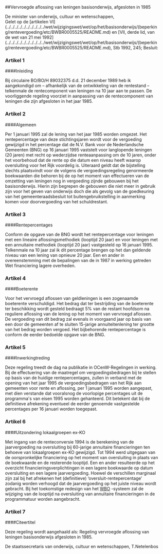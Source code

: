 <meta http-equiv='Content-Type' content='text/html; charset=utf-8' />

##Vervroegde aflossing van leningen basisonderwijs, afgesloten in 1985

De minister van onderwijs, cultuur en wetenschappen,  
Gelet op de [artikelen VI](../../../../../../../../../../wet/wijzigingswet/wet/op/het/basisonderwijs/(beperking/rentevergoeding/etc/BWBR0005525/README.md) en [VII, derde lid, van de wet van 21 mei 1992](../../../../../../../../../../wet/wijzigingswet/wet/op/het/basisonderwijs/(beperking/rentevergoeding/etc/BWBR0005525/README.md), Stb 1992, 245;
Besluit:    

### Artikel  1  

####Inleiding

Bij circulaire BO/BO/H 89032375 d.d. 21 december 1989 heb ik aangekondigd om – afhankelijk van de ontwikkeling van de rentestand – telkenmale de rentecomponent van leningen na 10 jaar aan te passen. De voorliggende regeling voorziet in aanpassing van de rentecomponent van leningen die zijn afgesloten in het jaar 1985.  

### Artikel  2  

####Algemeen

Per 1 januari 1995 zal de lening van het jaar 1985 worden omgezet. Het rentepercentage van deze stichtingsjaren wordt voor de vergoeding gewijzigd in het percentage dat de N.V. Bank voor de Nederlandsche Gemeenten (BNG) op 16 januari 1995 vaststelt voor langlopende leningen (20 jaren) met recht op wederzijdse renteaanpassing om de 10 jaren, onder het voorbehoud dat de rente op die datum een niveau heeft waarop oversluiting voor het Rijk voordelig is. Uiteraard geldt dat de bijstelling slechts plaatsvindt voor de volgens de vergoedingsregeling genormeerde boekwaarden die behoren bij de op het moment van effectueren van de omzetting van leningen nog in vergoeding zijnde gebouwen bij het basisonderwijs. Hierin zijn begrepen de gebouwen die niet meer in gebruik zijn voor het geven van onderwijs doch die als gevolg van de goedkeuring van het gemeenteraadsbesluit tot buitengebruikstelling in aanmerking komen voor doorvergoeding van het schuldrestant.  

### Artikel  3  

####Rentepercentages

Conform de opgave van de BNG wordt het rentepercentage voor leningen met een lineaire aflossingsmethodiek (looptijd 20 jaar) en voor leningen met een annuitaire methodiek (looptijd 20 jaar) vastgesteld op 16 januari 1995. Telkenmale na 10 jaar zal ik dit percentage brengen op het dan geldende niveau van een lening van opnieuw 20 jaar. Een en ander in overeenstemming met de bepalingen van de in 1987 in werking getreden Wet financiering lagere overheden.  

### Artikel  4  

####Boeterente

Voor het vervroegd aflossen van geldleningen is een zogenaamde boeterente verschuldigd. Het bedrag dat ter bestrijding van de boeterente ter beschikking wordt gesteld bedraagt 5% van de restant hoofdsom na reguliere aflossing van de lening op het moment van vervroegd aflossen. De vergoeding van dit bedrag zal evenals in voorgaand jaar op basis van een door de gemeenten af te sluiten 15-jarige annuiteitenlening ter grootte van het bedrag worden vergoed. Het bijbehorende rentepercentage is conform de eerder bedoelde opgave van de BNG.  

### Artikel  5  

####Inwerkingtreding

Deze regeling treedt de dag na publikatie in OCenW-Regelingen in werking. Bij de effectuering van de maatregel om vergoedingsbedragen bij te stellen op basis van de huidige rentepercentages, zullen in verband met de opening van het jaar 1995 de vergoedingsbedragen van het Rijk aan gemeenten voor rente en aflossing, per 1 januari 1995 worden aangepast, met dien verstande dat vooralsnog de voorlopige percentages uit de programma's van eisen 1995 worden gehanteerd. Dit betekent dat bij de definitieve afrekening eventueel de eerder genoemde vastgestelde percentages per 16 januari worden toegepast.  

### Artikel  6  

####Uitzondering lokaalgroepen ex-KO

Met ingang van de renteconversie 1994 is de berekening van de jaarvergoeding na oversluiting bij 60-jarige annuitaire financieringen ten behoeve van lokaalgroepen ex-KO gewijzigd. Tot 1994 werd uitgegaan van de oorspronkelijke financiering op het moment van oversluiting in plaats van de boekwaarde en de resterende looptijd. Een en ander resulteerde op het overzicht financieringsverplichtingen in een lagere boekwaarde op datum oversluiting en een lagere jaarvergoeding. Hoewel de verschillen marginaal zijn zal bij het afrekenen het (definitieve) ‘oversluit-rentepercentage’ zodanig worden verhoogd dat de jaarvergoeding op het juiste niveau wordt gebracht. Bij het toekomstige redesign van het [WBO](../../../../../../../../../../wet/wbo/BWBR0003420/README.md) -systeem zal de wijziging van de looptijd na oversluiting van annuïtaire financieringen in de programmatuur worden aangebracht.  

### Artikel  7  

####Citeertitel

Deze regeling wordt aangehaald als: Regeling vervroegde aflossing van leningen basisonderwijs afgesloten in 1985.  

De 
staatssecretaris van onderwijs, cultuur en wetenschappen, 
T.Netelenbos    
